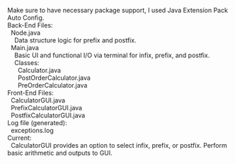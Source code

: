 Make sure to have necessary package support, I used Java Extension Pack Auto Config. <br>
Back-End Files: <br>
&nbsp;&nbsp;Node.java <br>
&nbsp;&nbsp;&nbsp;&nbsp;Data structure logic for prefix and postfix. <br>
&nbsp;&nbsp;Main.java <br>
&nbsp;&nbsp;&nbsp;&nbsp;Basic UI and functional I/O via terminal for infix, prefix, and postfix. <br>
&nbsp;&nbsp;&nbsp;&nbsp;Classes: <br>
&nbsp;&nbsp;&nbsp;&nbsp;&nbsp;&nbsp;Calculator.java <br>
&nbsp;&nbsp;&nbsp;&nbsp;&nbsp;&nbsp;PostOrderCalculator.java <br>
&nbsp;&nbsp;&nbsp;&nbsp;&nbsp;&nbsp;PreOrderCalculator.java <br>
Front-End Files: <br>
&nbsp;&nbsp;CalculatorGUI.java <br>
&nbsp;&nbsp;PrefixCalculatorGUI.java <br>
&nbsp;&nbsp;PostfixCalculatorGUI.java <br>
Log file (generated): <br>
&nbsp;&nbsp;exceptions.log <br>
Current: <br>
&nbsp;&nbsp;CalculatorGUI provides an option to select infix, prefix, or postfix. Perform basic arithmetic and outputs to GUI. <br>
